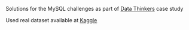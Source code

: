 Solutions for the MySQL challenges as part of [Data Thinkers]([url](https://www.youtube.com/watch?v=8pQGJbcGLi0&ab_channel=DataThinkers)) case study

Used real dataset available at [Kaggle]([url](https://www.kaggle.com/datasets/kaggle/sf-salaries))
